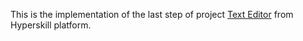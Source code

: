 This is the implementation of the last step of project [Text Editor](https://hyperskill.org/projects/38?track=1) from Hyperskill platform.